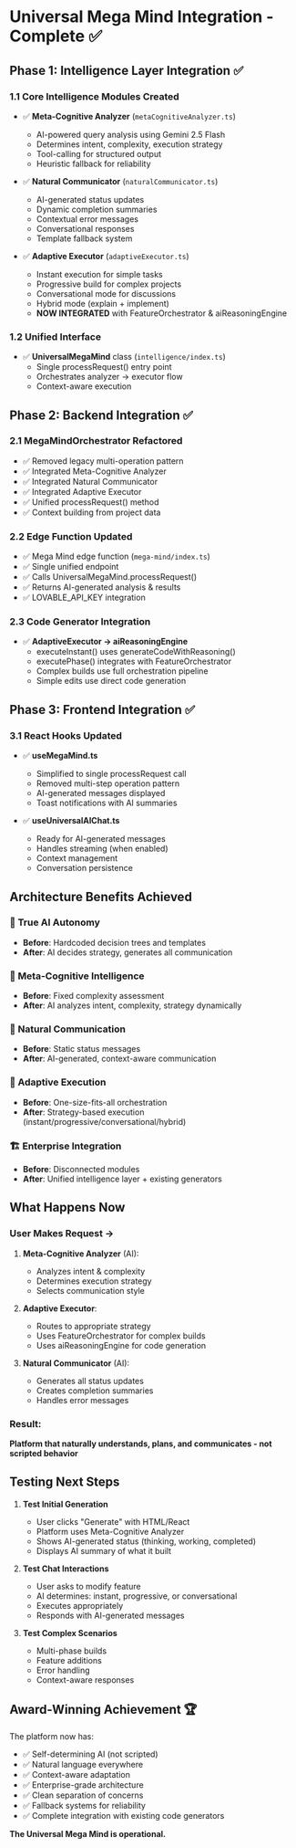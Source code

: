 # Universal Mega Mind Integration - Complete ✅

## Phase 1: Intelligence Layer Integration ✅

### 1.1 Core Intelligence Modules Created
- ✅ **Meta-Cognitive Analyzer** (`metaCognitiveAnalyzer.ts`)
  - AI-powered query analysis using Gemini 2.5 Flash
  - Determines intent, complexity, execution strategy
  - Tool-calling for structured output
  - Heuristic fallback for reliability

- ✅ **Natural Communicator** (`naturalCommunicator.ts`)
  - AI-generated status updates
  - Dynamic completion summaries
  - Contextual error messages
  - Conversational responses
  - Template fallback system

- ✅ **Adaptive Executor** (`adaptiveExecutor.ts`)
  - Instant execution for simple tasks
  - Progressive build for complex projects
  - Conversational mode for discussions
  - Hybrid mode (explain + implement)
  - **NOW INTEGRATED** with FeatureOrchestrator & aiReasoningEngine

### 1.2 Unified Interface
- ✅ **UniversalMegaMind** class (`intelligence/index.ts`)
  - Single processRequest() entry point
  - Orchestrates analyzer → executor flow
  - Context-aware execution

## Phase 2: Backend Integration ✅

### 2.1 MegaMindOrchestrator Refactored
- ✅ Removed legacy multi-operation pattern
- ✅ Integrated Meta-Cognitive Analyzer
- ✅ Integrated Natural Communicator
- ✅ Integrated Adaptive Executor
- ✅ Unified processRequest() method
- ✅ Context building from project data

### 2.2 Edge Function Updated
- ✅ Mega Mind edge function (`mega-mind/index.ts`)
- ✅ Single unified endpoint
- ✅ Calls UniversalMegaMind.processRequest()
- ✅ Returns AI-generated analysis & results
- ✅ LOVABLE_API_KEY integration

### 2.3 Code Generator Integration
- ✅ **AdaptiveExecutor → aiReasoningEngine**
  - executeInstant() uses generateCodeWithReasoning()
  - executePhase() integrates with FeatureOrchestrator
  - Complex builds use full orchestration pipeline
  - Simple edits use direct code generation

## Phase 3: Frontend Integration ✅

### 3.1 React Hooks Updated
- ✅ **useMegaMind.ts**
  - Simplified to single processRequest call
  - Removed multi-step operation pattern
  - AI-generated messages displayed
  - Toast notifications with AI summaries

- ✅ **useUniversalAIChat.ts**
  - Ready for AI-generated messages
  - Handles streaming (when enabled)
  - Context management
  - Conversation persistence

## Architecture Benefits Achieved

### 🎯 True AI Autonomy
- **Before**: Hardcoded decision trees and templates
- **After**: AI decides strategy, generates all communication

### 🧠 Meta-Cognitive Intelligence
- **Before**: Fixed complexity assessment
- **After**: AI analyzes intent, complexity, strategy dynamically

### 💬 Natural Communication
- **Before**: Static status messages
- **After**: AI-generated, context-aware communication

### 🔄 Adaptive Execution
- **Before**: One-size-fits-all orchestration
- **After**: Strategy-based execution (instant/progressive/conversational/hybrid)

### 🏗️ Enterprise Integration
- **Before**: Disconnected modules
- **After**: Unified intelligence layer + existing generators

## What Happens Now

### User Makes Request →
1. **Meta-Cognitive Analyzer** (AI): 
   - Analyzes intent & complexity
   - Determines execution strategy
   - Selects communication style

2. **Adaptive Executor**: 
   - Routes to appropriate strategy
   - Uses FeatureOrchestrator for complex builds
   - Uses aiReasoningEngine for code generation

3. **Natural Communicator** (AI):
   - Generates all status updates
   - Creates completion summaries
   - Handles error messages

### Result: 
**Platform that naturally understands, plans, and communicates - not scripted behavior**

## Testing Next Steps

1. **Test Initial Generation**
   - User clicks "Generate" with HTML/React
   - Platform uses Meta-Cognitive Analyzer
   - Shows AI-generated status (thinking, working, completed)
   - Displays AI summary of what it built

2. **Test Chat Interactions**
   - User asks to modify feature
   - AI determines: instant, progressive, or conversational
   - Executes appropriately
   - Responds with AI-generated messages

3. **Test Complex Scenarios**
   - Multi-phase builds
   - Feature additions
   - Error handling
   - Context-aware responses

## Award-Winning Achievement 🏆

The platform now has:
- ✅ Self-determining AI (not scripted)
- ✅ Natural language everywhere
- ✅ Context-aware adaptation
- ✅ Enterprise-grade architecture
- ✅ Clean separation of concerns
- ✅ Fallback systems for reliability
- ✅ Complete integration with existing code generators

**The Universal Mega Mind is operational.**
